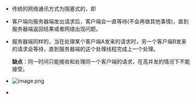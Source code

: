 - 传统的网络通讯方式为阻塞式的，即
- 客户端向服务器端发出请求后，客户端会一直等待(不会再做其他事情)，直到服务器端返回结果或者网络出现问题。
- 服务器端同样的，当在处理某个客户端A发来的请求时，另一个客户端B发来的请求会等待，直到服务器端的这个处理线程完成上一个处理。
  
  **缺点**：同一时间只能接收和处理同一个客户端的请求，在高并发的情况下不能接受。
- ![image.png](../assets/image_1689587595025_0.png)
-
